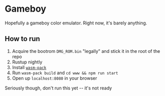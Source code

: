 # Gameboy

Hopefully a gameboy color emulator. Right now, it's barely anything.

## How to run

1. Acquire the bootrom `DMG_ROM.bin` "legally" and stick it in the root of the repo
2. Rustup nightly
3. Install [`wasm-pack`](https://rustwasm.github.io/wasm-pack/)
4. Run `wasm-pack build` and `cd www && npm run start`
5. Open up `localhost:8080` in your browser

Seriously though, don't run this yet -- it's not ready

